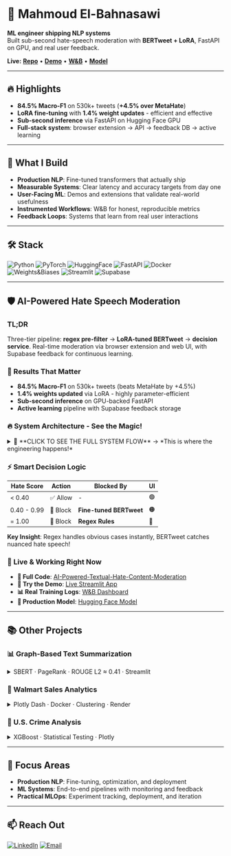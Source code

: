 # 👋 Mahmoud El-Bahnasawi

**ML engineer shipping NLP systems**  
Built sub-second hate-speech moderation with **BERTweet + LoRA**, FastAPI on GPU, and real user feedback.

**Live:** **[Repo](https://github.com/El-Bahnasawi/AI-Powered-Textual-Hate-Content-Moderation)** • **[Demo](https://hate-speech-detection-app.streamlit.app/)** • **[W&B](https://wandb.ai/medoxz543-zewail-city-of-science-and-technology/Textual%20Hate%20Content%20Moderation%20with%20BERTweet%20%2B%20LoRA?nw=nwusermedoxz543)** • **[Model](https://huggingface.co/medoxz543/hate-speech)**

---

## 🔥 Highlights

- **84.5% Macro-F1** on 530k+ tweets (**+4.5% over MetaHate**)
- **LoRA fine-tuning** with **1.4% weight updates** - efficient and effective
- **Sub-second inference** via FastAPI on Hugging Face GPU
- **Full-stack system**: browser extension → API → feedback DB → active learning

---

## 🚀 What I Build

- **Production NLP**: Fine-tuned transformers that actually ship
- **Measurable Systems**: Clear latency and accuracy targets from day one  
- **User-Facing ML**: Demos and extensions that validate real-world usefulness
- **Instrumented Workflows**: W&B for honest, reproducible metrics
- **Feedback Loops**: Systems that learn from real user interactions

---

## 🛠️ Stack

![Python](https://img.shields.io/badge/Python-3776AB?style=for-the-badge&logo=python&logoColor=white)
![PyTorch](https://img.shields.io/badge/PyTorch-EE4C2C?style=for-the-badge&logo=pytorch&logoColor=white)
![HuggingFace](https://img.shields.io/badge/Hugging%20Face-FFD21E?style=for-the-badge&logo=huggingface&logoColor=black)
![FastAPI](https://img.shields.io/badge/FastAPI-009688?style=for-the-badge&logo=fastapi&logoColor=white)
![Docker](https://img.shields.io/badge/Docker-2496ED?style=for-the-badge&logo=docker&logoColor=white)
![Weights&Biases](https://img.shields.io/badge/Weights_&_Biases-FFBE00?style=for-the-badge&logo=weightsandbiases&logoColor=black)
![Streamlit](https://img.shields.io/badge/Streamlit-FF4B4B?style=for-the-badge&logo=streamlit&logoColor=white)
![Supabase](https://img.shields.io/badge/Supabase-3ECF8E?style=for-the-badge&logo=supabase&logoColor=white)

---

## 🛡️ AI-Powered Hate Speech Moderation

### TL;DR
Three-tier pipeline: **regex pre-filter** → **LoRA-tuned BERTweet** → **decision service**. Real-time moderation via browser extension and web UI, with Supabase feedback for continuous learning.

### 🎯 Results That Matter
- **84.5% Macro-F1** on 530k+ tweets (beats MetaHate by +4.5%)
- **1.4% weights updated** via LoRA - highly parameter-efficient  
- **Sub-second inference** on GPU-backed FastAPI
- **Active learning** pipeline with Supabase feedback storage

### 🔥 System Architecture - See the Magic!
<details>
<summary>🚀 **CLICK TO SEE THE FULL SYSTEM FLOW** → *This is where the engineering happens!*</summary>
<br>

![Hate Speech Moderation System Architecture](system_overview.png)

**🎯 How It Actually Works:**
- **Real-time Input**: Browser extension + Streamlit demo capture user text
- **Smart Filtering**: Regex catches obvious slurs → BERTweet handles nuanced cases  
- **GPU Power**: Hugging Face Spaces with T4 GPU for lightning inference
- **Continuous Learning**: Supabase stores edge cases to make the model smarter
- **Instant Decisions**: Three clear thresholds with visual feedback

*This isn't just a model - it's a production system that learns and improves!*
</details>

### ⚡ Smart Decision Logic
| Hate Score | Action | Blocked By | UI |
|------------|--------|------------|----|
| < 0.40 | ✅ Allow | - | 🟢 |
| 0.40 - 0.99 | 🚫 Block | **Fine-tuned BERTweet** | 🟠 |
| = 1.00 | 🚫 Block | **Regex Rules** | 🔴 |

**Key Insight**: Regex handles obvious cases instantly, BERTweet catches nuanced hate speech!

### 🔗 Live & Working Right Now
- **📁 Full Code**: [AI-Powered-Textual-Hate-Content-Moderation](https://github.com/El-Bahnasawi/AI-Powered-Textual-Hate-Content-Moderation)  
- **🎯 Try the Demo**: [Live Streamlit App](https://hate-speech-detection-app.streamlit.app/)
- **📊 Real Training Logs**: [W&B Dashboard](https://wandb.ai/medoxz543-zewail-city-of-science-and-technology/Textual%20Hate%20Content%20Moderation%20with%20BERTweet%20%2B%20LoRA)
- **🤗 Production Model**: [Hugging Face Model](https://huggingface.co/medoxz543/hate-speech)
---

## 📚 Other Projects

### 📊 Graph-Based Text Summarization
<details>
<summary>SBERT · PageRank · ROUGE L2 ≈ 0.41 · Streamlit</summary>

- Semantic graph summarization with SBERT + PageRank
- **ROUGE L2 ≈ 0.41** on CNN/DailyMail
- **~0.04s/article** inference, interactive visualization

**Repo**: https://github.com/El-Bahnasawi/Graph-Based-Text-Summarization  
**Demo**: https://graph-based-text-summarization.streamlit.app/
</details>

### 🎯 Walmart Sales Analytics  
<details>
<summary>Plotly Dash · Docker · Clustering · Render</summary>

- Multi-tab dashboard for 45 stores × 98 departments
- Store segmentation (4 tiers) and holiday impact analysis
- Dockerized deployment on Render

**Repo**: https://github.com/El-Bahnasawi/Walmart-Dataset-Analysis  
**Live**: https://walmart-dataset-analysis.onrender.com/
</details>

### 🔬 U.S. Crime Analysis
<details>
<summary>XGBoost · Statistical Testing · Plotly</summary>

- 30-year trend analysis and policy impact assessment
- Recidivism prediction (98-100% accuracy) with interpretable features

**Repo**: https://github.com/El-Bahnasawi/Analyzing-U.S.-Crime-Data
</details>

---

## 🎯 Focus Areas

- **Production NLP**: Fine-tuning, optimization, and deployment
- **ML Systems**: End-to-end pipelines with monitoring and feedback
- **Practical MLOps**: Experiment tracking, deployment, and iteration

---

## 📫 Reach Out

[![LinkedIn](https://img.shields.io/badge/LinkedIn-0077B5?style=for-the-badge&logo=linkedin&logoColor=white)](https://www.linkedin.com/in/mahmoud-elbahnasawi1/)
[![Email](https://img.shields.io/badge/Email-D14836?style=for-the-badge&logo=gmail&logoColor=white)](mailto:m.elbahnasawi.ai@gmail.com)
